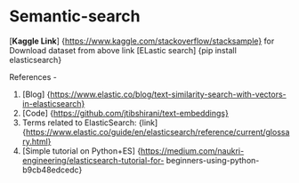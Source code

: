 # Semantic-search
[**Kaggle Link**] {https://www.kaggle.com/stackoverflow/stacksample} for 
Download dataset from above link
[ELastic search] {pip install elasticsearch}

References - 
1. [Blog] {https://www.elastic.co/blog/text-similarity-search-with-vectors-in-elasticsearch}
2. [Code] {https://github.com/jtibshirani/text-embeddings}
3. Terms related to ElasticSearch:
{link] {https://www.elastic.co/guide/en/elasticsearch/reference/current/glossary.html}
4. [Simple tutorial on Python+ES] {https://medium.com/naukri-engineering/elasticsearch-tutorial-for-
beginners-using-python-b9cb48edcedc}
